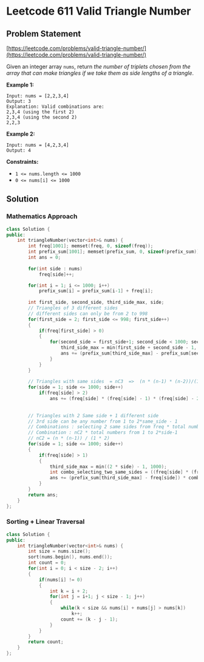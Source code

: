 # Leetcode 611 Valid Triangle Number

## Problem Statement

[https://leetcode.com/problems/valid-triangle-number/](https://leetcode.com/problems/valid-triangle-number/)

Given an integer array `nums`, return _the number of triplets chosen from the array that can make triangles if we take them as side lengths of a triangle_.

**Example 1:**

```text
Input: nums = [2,2,3,4]
Output: 3
Explanation: Valid combinations are: 
2,3,4 (using the first 2)
2,3,4 (using the second 2)
2,2,3
```

**Example 2:**

```text
Input: nums = [4,2,3,4]
Output: 4
```

**Constraints:**

* `1 <= nums.length <= 1000`
* `0 <= nums[i] <= 1000`

## Solution

### Mathematics Approach

```cpp
class Solution {
public:
    int triangleNumber(vector<int>& nums) {
        int freq[1001]; memset(freq, 0, sizeof(freq));
        int prefix_sum[1001]; memset(prefix_sum, 0, sizeof(prefix_sum));
        int ans = 0;
         
        for(int side : nums)  
            freq[side]++; 

        for(int i = 1; i <= 1000; i++)    
            prefix_sum[i] = prefix_sum[i-1] + freq[i];
        
        int first_side, second_side, third_side_max, side;
        // Triangles of 3 different sides
        // different sides can only be from 2 to 998
        for(first_side = 2; first_side <= 998; first_side++)
        {
            if(freq[first_side] > 0)
            {
                for(second_side = first_side+1; second_side < 1000; second_side++){
                    third_side_max = min(first_side + second_side - 1, 1000);
                    ans += (prefix_sum[third_side_max] - prefix_sum[second_side]) * freq[first_side] * freq[second_side];
                }
            }
        }
        
        // Triangles with same sides  = nC3  =>  (n * (n-1) * (n-2))/(1 * 2 * 3)
        for(side = 1; side <= 1000; side++)
            if(freq[side] > 2)
                ans += (freq[side] * (freq[side] - 1) * (freq[side] - 2))/6;
        
        
        // Triangles with 2 Same side + 1 different side
        // 3rd side can be any number from 1 to 2*same_side - 1
        // Combinations : selecting 2 same sides from freq * total numbers from 1 to 2*side-1
        // Combination : nC2 * total numbers from 1 to 2*side-1
        // nC2 = (n * (n-1)) / (1 * 2)
        for(side = 1; side <= 1000; side++)
        {
            if(freq[side] > 1) 
            {
                third_side_max = min((2 * side) - 1, 1000);
                int combo_selecting_two_same_sides = ((freq[side] * (freq[side] - 1))/2);
                ans += (prefix_sum[third_side_max] - freq[side]) * combo_selecting_two_same_sides;
            }
        }
        return ans;
    }
};
```

### Sorting + Linear Traversal

```cpp
class Solution {
public:
    int triangleNumber(vector<int>& nums) {
        int size = nums.size();
        sort(nums.begin(), nums.end());
        int count = 0;
        for(int i = 0; i < size - 2; i++)
        {
            if(nums[i] != 0)
            {
                int k = i + 2;
                for(int j = i+1; j < size - 1; j++)
                {
                    while(k < size && nums[i] + nums[j] > nums[k])
                        k++;
                    count += (k - j - 1);
                }
            }
        }
        return count;
    }
};
```

